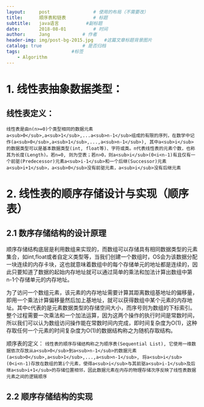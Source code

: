```yaml
---
layout:     post				# 使用的布局（不需要改）
title:      顺序表和链表			# 标题 
subtitle:   java语言			#副标题
date:       2018-08-01			# 时间
author:     Jang			# 作者
header-img: img/post-bg-2015.jpg	#这篇文章标题背景图片
catalog: true				# 是否归档
tags:					#标签
    - Algorithm
---
```


# 1. 线性表抽象数据类型：
## 线性表定义：
`线性表是由n(n>=0)个类型相同的数据元素a<sub>0</sub>,a<sub>1</sub>,...a<sub>n-1</sub>组成的有限的序列，在数学中记作(a<sub>0</sub>,a<sub>1</sub>,...,a<sub>n-1</sub>), 其中a<sub>i</sub>的数据类型可以是基本数据类型(int, float等)、字符或类。n代表线性表的元素个数，也称其为长度(Length)。若n=0, 则为空表；若n>0，则a<sub>i</sub>(0<i<n-1)有且仅有一个前驱(Predecessor)元素a<sub>i-1</sub>和一个后继(Successor)元素a<sub>i+1</sub>，a<sub>0</sub>没有前驱元素，a<sub>i</sub>没有后继元素`

# 2. 线性表的顺序存储设计与实现（顺序表）
## 2.1 数序存储结构的设计原理

顺序存储结构底层是利用数组来实现的，而数组可以存储具有相同数据类型的元素集合，如int,float或者自定义类型等，当我们创建一个数组时，OS会为该数据分配一块连续的内存卡块，这也就意味着数组中的每个存储单元的地址都是连续的，因此只要知道了数据的起始内存地址就可以通过简单的乘法和加法计算出数组中第n-1个存储单元的内存地址。
 
为了访问一个数组元素，该元素的内存地址需要计算其距离数组基地址的偏移量，即用一个乘法计算偏移量然后加上基地址，就可以获得数组中某个元素的内存地址。其中c代表的是元素数据类型的存储空间大小，而序号则为数组的下标索引。整个过程需要一次乘法和一个加法运算，因为这两个操作的执行时间是常数时间，所以我们可以认为数组访问操作能在常数时间内完成，即时间复杂度为O(1)，这种存取任何一个元素的时间复杂度为O(1)的数据结构称之为随机存取结构。

顺序表的定义：
 `线性表的顺序存储结构称之为顺序表(Sequential List), 它使用一维数据依次存放从a<sub>0</sub>到a<sub>n-1</sub>的数据元素(a<sub>0</sub>,a<sub>1</sub>,...,a<sub>n-1</sub>, 将a<sub>i</sub>(0<i<n-1)存放在数组的第i个元素，使得a<sub>i</sub>与其前驱a<sub>i-1</sub>及后继a<sub>i+1</sub>的存储位置相邻，因此数据元素在内存的物理存储次序反映了线性表数据元素之间的逻辑顺序`
 
 ## 2.2 顺序存储结构的实现
